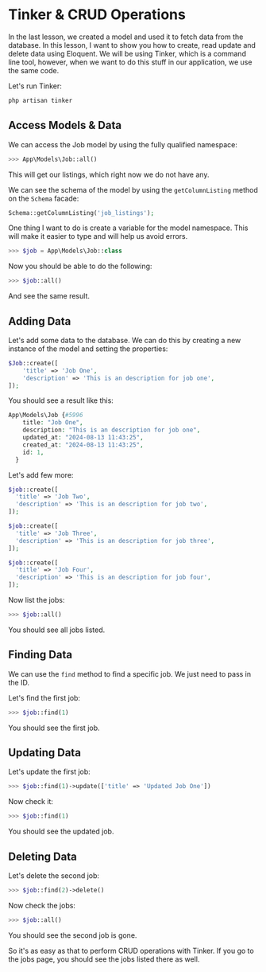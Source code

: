 # Tinker & CRUD Operations

In the last lesson, we created a model and used it to fetch data from the database. In this lesson, I want to show you how to create, read update and delete data using Eloquent. We will be using Tinker, which is a command line tool, however, when we want to do this stuff in our application, we use the same code.

Let's run Tinker:

```bash
php artisan tinker
```

## Access Models & Data

We can access the Job model by using the fully qualified namespace:

```php
>>> App\Models\Job::all()
```

This will get our listings, which right now we do not have any.

We can see the schema of the model by using the `getColumnListing` method on the `Schema` facade:

```php
Schema::getColumnListing('job_listings');
```

One thing I want to do is create a variable for the model namespace. This will make it easier to type and will help us avoid errors.

```php
>>> $job = App\Models\Job::class
```

Now you should be able to do the following:

```php
>>> $job::all()
```

And see the same result.

## Adding Data

Let's add some data to the database. We can do this by creating a new instance of the model and setting the properties:

```php
$Job::create([
    'title' => 'Job One',
    'description' => 'This is an description for job one',
]);
```

You should see a result like this:

```php
App\Models\Job {#5996
    title: "Job One",
    description: "This is an description for job one",
    updated_at: "2024-08-13 11:43:25",
    created_at: "2024-08-13 11:43:25",
    id: 1,
  }
```

Let's add few more:

```php
$job::create([
  'title' => 'Job Two',
  'description' => 'This is an description for job two',
]);
```

```php
$job::create([
  'title' => 'Job Three',
  'description' => 'This is an description for job three',
]);
```

```php
$job::create([
  'title' => 'Job Four',
  'description' => 'This is an description for job four',
]);
```

Now list the jobs:

```php
>>> $job::all()
```

You should see all jobs listed.

## Finding Data

We can use the `find` method to find a specific job. We just need to pass in the ID.

Let's find the first job:

```php
>>> $job::find(1)
```

You should see the first job.

## Updating Data

Let's update the first job:

```php
>>> $job::find(1)->update(['title' => 'Updated Job One'])
```

Now check it:

```php
>>> $job::find(1)
```

You should see the updated job.

## Deleting Data

Let's delete the second job:

```php
>>> $job::find(2)->delete()
```

Now check the jobs:

```php
>>> $job::all()
```

You should see the second job is gone.

So it's as easy as that to perform CRUD operations with Tinker. If you go to the jobs page, you should see the jobs listed there as well.
